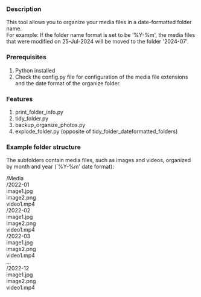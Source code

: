 ### Description
This tool allows you to organize your media files in a date-formatted folder name.\
For example: If the folder name format is set to be '%Y-%m', the media files that were modified on 25-Jul-2024 will be moved to the folder '2024-07'.

### Prerequisites
1. Python installed
2. Check the config.py file for configuration of the media file extensions and the date format of the organize folder.

### Features
1. print_folder_info.py
2. tidy_folder.py
3. backup_organize_photos.py
4. explode_folder.py (opposite of tidy_folder_dateformatted_folders)

### Example folder structure 
The subfolders contain media files, such as images and videos, organized by month and year (`%Y-%m' date format):

/Media  
    /2022-01  
        image1.jpg  
        image2.png  
        video1.mp4  
    /2022-02  
        image1.jpg  
        image2.png  
        video1.mp4  
    /2022-03  
        image1.jpg  
        image2.png  
        video1.mp4  
    ...  
    /2022-12  
        image1.jpg  
        image2.png  
        video1.mp4  